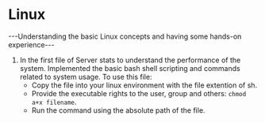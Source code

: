 # Linux
---Understanding the basic Linux concepts and having some hands-on experience---

1. In the first file of Server stats to understand the performance of the system. Implemented the basic bash shell scripting and commands related to system usage. To use this file:
   - Copy the file into your linux environment with the file extention of sh.
   - Provide the executable rights to the user, group and others: `chmod a+x filename`.
   - Run the command using the absolute path of the file. 
